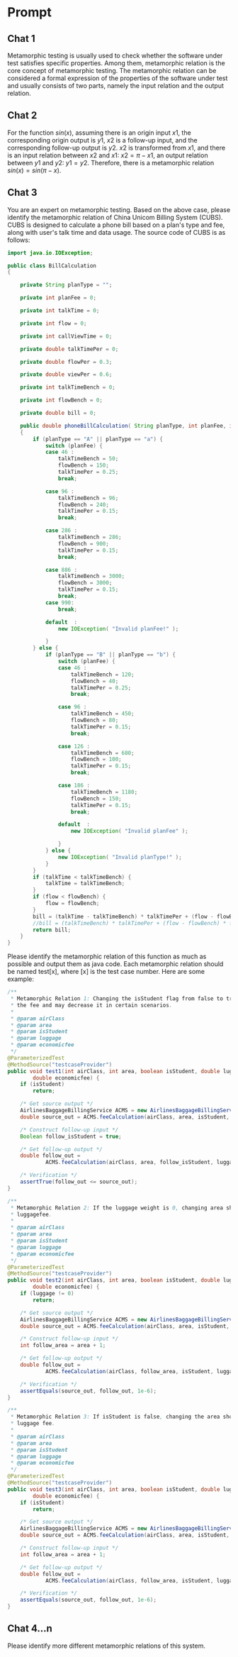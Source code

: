 # Prompt

## Chat 1

Metamorphic testing is usually used to check whether the software under test satisfies specific properties. Among them, metamorphic relation is the core concept of metamorphic testing. The metamorphic relation can be considered a formal expression of the properties of the software under test and usually consists of two parts, namely the input relation and the output relation.

## Chat 2

For the function $sin(x)$, assuming there is an origin input $x1$, the corresponding origin output is $y1$, $x2$ is a follow-up input, and the corresponding follow-up output is $y2$. $x2$ is transformed from $x1$, and there is an input relation between $x2$ and $x1$: $x2=\pi-x1$, an output relation between $y1$ and $y2$: $y1=y2$. Therefore, there is a metamorphic relation $sin(x)=sin(\pi-x)$.

## Chat 3

You are an expert on metamorphic testing. Based on the above case, please identify the metamorphic relation of China Unicom Billing System (CUBS). CUBS is designed to calculate a phone bill based on a plan's type and fee, along with user's talk time and data usage. The source code of CUBS is as follows:

```java
import java.io.IOException;

public class BillCalculation
{

    private String planType = "";

    private int planFee = 0;

    private int talkTime = 0;

    private int flow = 0;

    private int callViewTime = 0;

    private double talkTimePer = 0;

    private double flowPer = 0.3;

    private double viewPer = 0.6;

    private int talkTimeBench = 0;

    private int flowBench = 0;

    private double bill = 0;

    public double phoneBillCalculation( String planType, int planFee, int talkTime, int flow )
    {
        if (planType == "A" || planType == "a") {
            switch (planFee) {
            case 46 :
                talkTimeBench = 50;
                flowBench = 150;
                talkTimePer = 0.25;
                break;

            case 96 :
                talkTimeBench = 96;
                flowBench = 240;
                talkTimePer = 0.15;
                break;

            case 286 :
                talkTimeBench = 286;
                flowBench = 900;
                talkTimePer = 0.15;
                break;

            case 886 :
                talkTimeBench = 3000;
                flowBench = 3000;
                talkTimePer = 0.15;
                break;
			case 990:
				break;

            default  :
                new IOException( "Invalid planFee!" );

            }
        } else {
            if (planType == "B" || planType == "b") {
                switch (planFee) {
                case 46 :
                    talkTimeBench = 120;
                    flowBench = 40;
                    talkTimePer = 0.25;
                    break;

                case 96 :
                    talkTimeBench = 450;
                    flowBench = 80;
                    talkTimePer = 0.15;
                    break;

                case 126 :
                    talkTimeBench = 680;
                    flowBench = 100;
                    talkTimePer = 0.15;
                    break;

                case 186 :
                    talkTimeBench = 1180;
                    flowBench = 150;
                    talkTimePer = 0.15;
                    break;

                default  :
                    new IOException( "Invalid planFee" );

                }
            } else {
                new IOException( "Invalid planType!" );
            }
        }
        if (talkTime < talkTimeBench) {
            talkTime = talkTimeBench;
        }
        if (flow < flowBench) {
            flow = flowBench;
        }
        bill = (talkTime - talkTimeBench) * talkTimePer + (flow - flowBench) * flowPer + planFee;
        //bill = (talkTimeBench) * talkTimePer + (flow - flowBench) * flowPer + planFee;
        return bill;
    }
}
```

Please identify the metamorphic relation of this function as much as possible and output them as java code. Each metamorphic relation should be named test[x], where [x] is the test case number. Here are some example:

```java
/**
 * Metamorphic Relation 1: Changing the isStudent flag from false to true should not increase
 * the fee and may decrease it in certain scenarios.
 *
 * @param airClass
 * @param area
 * @param isStudent
 * @param luggage
 * @param economicfee
 */
@ParameterizedTest
@MethodSource("testcaseProvider")
public void test1(int airClass, int area, boolean isStudent, double luggage,
        double economicfee) {
    if (isStudent)
        return;

    /* Get source output */
    AirlinesBaggageBillingService ACMS = new AirlinesBaggageBillingService();
    double source_out = ACMS.feeCalculation(airClass, area, isStudent, luggage, economicfee);

    /* Construct follow-up input */
    Boolean follow_isStudent = true;

    /* Get follow-up output */
    double follow_out =
            ACMS.feeCalculation(airClass, area, follow_isStudent, luggage, economicfee);

    /* Verification */
    assertTrue(follow_out <= source_out);
}

/**
 * Metamorphic Relation 2: If the luggage weight is 0, changing area should not affect the
 * luggagefee.
 *
 * @param airClass
 * @param area
 * @param isStudent
 * @param luggage
 * @param economicfee
 */
@ParameterizedTest
@MethodSource("testcaseProvider")
public void test2(int airClass, int area, boolean isStudent, double luggage,
        double economicfee) {
    if (luggage != 0)
        return;

    /* Get source output */
    AirlinesBaggageBillingService ACMS = new AirlinesBaggageBillingService();
    double source_out = ACMS.feeCalculation(airClass, area, isStudent, luggage, economicfee);

    /* Construct follow-up input */
    int follow_area = area + 1;

    /* Get follow-up output */
    double follow_out =
            ACMS.feeCalculation(airClass, follow_area, isStudent, luggage, economicfee);

    /* Verification */
    assertEquals(source_out, follow_out, 1e-6);
}

/**
 * Metamorphic Relation 3: If isStudent is false, changing the area should not affect the
 * luggage fee.
 *
 * @param airClass
 * @param area
 * @param isStudent
 * @param luggage
 * @param economicfee
 */
@ParameterizedTest
@MethodSource("testcaseProvider")
public void test3(int airClass, int area, boolean isStudent, double luggage,
        double economicfee) {
    if (isStudent)
        return;

    /* Get source output */
    AirlinesBaggageBillingService ACMS = new AirlinesBaggageBillingService();
    double source_out = ACMS.feeCalculation(airClass, area, isStudent, luggage, economicfee);

    /* Construct follow-up input */
    int follow_area = area + 1;

    /* Get follow-up output */
    double follow_out =
            ACMS.feeCalculation(airClass, follow_area, isStudent, luggage, economicfee);

    /* Verification */
    assertEquals(source_out, follow_out, 1e-6);
}
```

## Chat 4...n

Please identify more different metamorphic relations of this system.